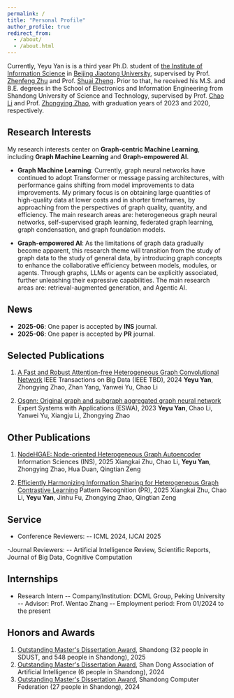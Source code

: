 ```yaml
---
permalink: /
title: "Personal Profile"
author_profile: true
redirect_from: 
  - /about/
  - /about.html
---
```


Currently, Yeyu Yan is is a third year Ph.D. student of [the Institute of Information Science](http://mepro.bjtu.edu.cn/) in [Beijing Jiaotong University](https://www.bjtu.edu.cn/index.htm), supervised by Prof. [Zhenfeng Zhu](https://scholar.google.com.hk/citations?hl=zh-CN&user=fycBie4AAAAJ) and Prof. [Shuai Zheng](https://scholar.google.com.hk/citations?hl=zh-CN&user=8UFwA_0AAAAJ). Prior to that, he received his M.S. and B.E. degrees in the School of Electronics and Information Engineering from Shandong University of Science and Technology, supervised by Prof. [Chao Li](https://dblp.org/pid/66/190-22.html) and Prof. [Zhongying Zhao](https://scholar.google.com.hk/citations?hl=zh-CN&user=fWxlVQIAAAAJ&view_op=list_works&sortby=pubdate),  with graduation years of 2023 and 2020, respectively.


Research Interests
------
My research interests center on <strong>Graph-centric Machine Learning</strong>, including <strong>Graph Machine Learning</strong> and <strong>Graph-empowered AI</strong>.

- <strong>Graph Machine Learning</strong>: Currently, graph neural networks have continued to adopt Transformer or message passing architectures, with performance gains shifting from model improvements to data improvements. My primary focus is on obtaining large quantities of high-quality data at lower costs and in shorter timeframes, by approaching from the perspectives of graph quality, quantity, and efficiency. The main research areas are: heterogeneous graph neural networks, self-supervised graph learning, federated graph learning, graph condensation, and graph foundation models.

- <strong>Graph-empowered AI</strong>: As the limitations of graph data gradually become apparent, this research theme will transition from the study of graph data to the study of general data, by introducing graph concepts to enhance the collaborative efficiency between models, modules, or agents. Through graphs, LLMs or agents can be explicitly associated, further unleashing their expressive capabilities. The main research areas are: retrieval-augmented generation, and Agentic AI.

News
------
- <strong>2025-06</strong>: One paper is accepted by <strong>INS</strong> journal.
- <strong>2025-06</strong>: One paper is accepted by <strong>PR</strong> journal.


Selected Publications
------
1. [A Fast and Robust Attention-free Heterogeneous Graph Convolutional Network](https://ieeexplore.ieee.org/abstract/document/10463147)
  IEEE Transactions on Big Data (IEEE TBD), 2024
  <strong>Yeyu Yan</strong>, Zhongying Zhao, Zhan Yang, Yanwei Yu, Chao Li

2. [Osgnn: Original graph and subgraph aggregated graph neural network](https://www.sciencedirect.com/science/article/pii/S0957417423006176)
  Expert Systems with Applications (ESWA), 2023
  <strong>Yeyu Yan</strong>, Chao Li, Yanwei Yu, Xiangju Li, Zhongying Zhao


Other Publications
------
1. [NodeHGAE: Node-oriented Heterogeneous Graph Autoencoder](https://www.sciencedirect.com/science/article/pii/S0020025525005808)
  Information Sciences (INS), 2025
  Xiangkai Zhu, Chao Li, <strong>Yeyu Yan</strong>, Zhongying Zhao, Hua Duan, Qingtian Zeng

2. [Efficiently Harmonizing Information Sharing for Heterogeneous Graph Contrastive Learning](https://www.sciencedirect.com/science/article/pii/S0031320325005333)
  Pattern Recognition (PR), 2025
  Xiangkai Zhu, Chao Li, <strong>Yeyu Yan</strong>, Jinhu Fu, Zhongying Zhao, Qingtian Zeng

Service
------
- Conference Reviewers:
-- ICML 2024, IJCAI 2025

-Journal Reviewers:
-- Artificial Intelligence Review, Scientific Reports, Journal of Big Data, Cognitive Computation

Internships
------
- Research Intern
-- Company/Institution: DCML Group, Peking University
-- Advisor: Prof. Wentao Zhang
-- Employment period: From 01/2024 to the present

Honors and Awards
------
1. [Outstanding Master's Dissertation Award](http://edu.shandong.gov.cn/module/download/downfile.jsp?classid=0&filename=db4a1dba57be4de8bfb007cb60108046.pdf), Shandong (32 people in SDUST, and 548 people in Shandong), 2025
2. [Outstanding Master's Dissertation Award](https://download.wezhan.cn/contents/sitefiles2071/10358509/files/876434..pdf?response-content-disposition=inline%3Bfilename%3D%25e9%2599%2584%25e4%25bb%25b61%25ef%25bc%259a%25e5%25b1%25b1%25e4%25b8%259c%25e7%259c%2581%25e4%25ba%25ba%25e5%25b7%25a5%25e6%2599%25ba%25e8%2583%25bd%25e4%25bc%2598%25e7%25a7%2580%25e5%25ad%25a6%25e4%25bd%258d%25e8%25ae%25ba%25e6%2596%2587%25e6%258b%259f%25e8%258e%25b7%25e5%25a5%2596%25e5%2590%258d%25e5%258d%2595.pdf.pdf&response-content-type=application%2Fpdf&auth_key=1751358822-a88cca395fce421d9e1563cf92222626-0-bb55b9a7d6468184e134d21a1f075834), Shan Dong Association of Artificial Intelligence (6 people in Shandong), 2024
3. [Outstanding Master's Dissertation Award](http://sd-cf.com.cn/info/933.jspx), Shandong Computer Federation (27 people in Shandong), 2024

